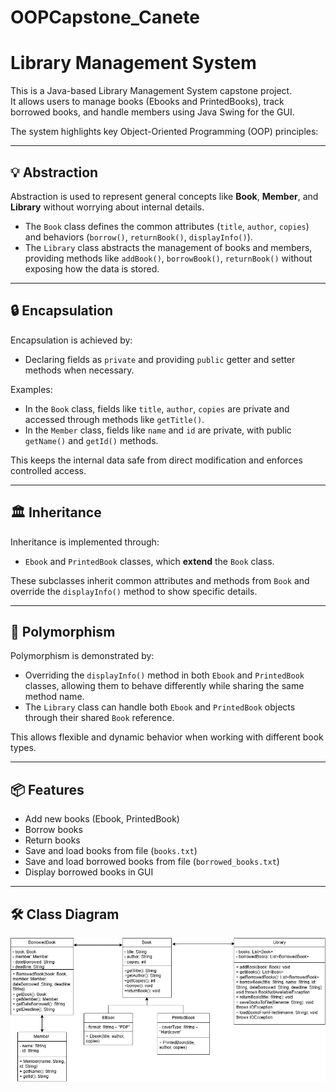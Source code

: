 # OOPCapstone_Canete

# Library Management System

This is a Java-based Library Management System capstone project.  
It allows users to manage books (Ebooks and PrintedBooks), track borrowed books, and handle members using Java Swing for the GUI.

The system highlights key Object-Oriented Programming (OOP) principles:

---

## 💡 Abstraction

Abstraction is used to represent general concepts like **Book**, **Member**, and **Library** without worrying about internal details.

- The `Book` class defines the common attributes (`title`, `author`, `copies`) and behaviors (`borrow()`, `returnBook()`, `displayInfo()`).
- The `Library` class abstracts the management of books and members, providing methods like `addBook()`, `borrowBook()`, `returnBook()` without exposing how the data is stored.

---

## 🔒 Encapsulation

Encapsulation is achieved by:

- Declaring fields as `private` and providing `public` getter and setter methods when necessary.
  
Examples:
- In the `Book` class, fields like `title`, `author`, `copies` are private and accessed through methods like `getTitle()`.
- In the `Member` class, fields like `name` and `id` are private, with public `getName()` and `getId()` methods.

This keeps the internal data safe from direct modification and enforces controlled access.

---

## 🏛️ Inheritance

Inheritance is implemented through:

- `Ebook` and `PrintedBook` classes, which **extend** the `Book` class.
  
These subclasses inherit common attributes and methods from `Book` and override the `displayInfo()` method to show specific details.

---

## 🔄 Polymorphism

Polymorphism is demonstrated by:

- Overriding the `displayInfo()` method in both `Ebook` and `PrintedBook` classes, allowing them to behave differently while sharing the same method name.
- The `Library` class can handle both `Ebook` and `PrintedBook` objects through their shared `Book` reference.

This allows flexible and dynamic behavior when working with different book types.

---

## 📦 Features

- Add new books (Ebook, PrintedBook)
- Borrow books
- Return books
- Save and load books from file (`books.txt`)
- Save and load borrowed books from file (`borrowed_books.txt`)
- Display borrowed books in GUI

---

## 🛠️ Class Diagram
![Library UML Diagram](OOP.drawio%20(1).png)
